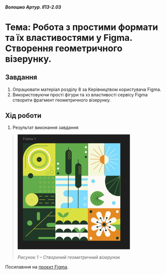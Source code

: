 #### *Волошко Артур. ІПЗ-2.03*

# Тема: Робота з простими формати та їх властивостями у Figma. Створення геометричного візерунку.

## Завдання

1. Опрацювати матеріал розділу 8 за Керівництвом користувача Figma.
2. Використовуючи прості фігури та хз властивості сервісу Figma створити фрагмент геометричного візерунку.

## Хід роботи

1. Результат виконання завдання
   
>![Image alt](https://github.com/johuirmbegytm/DtaI/blob/main/workshop_7/images/1.png)
>
>*Рисунок 1 – Створений геометричний візерунок*

Посилавння на [проєкт Figma](https://www.figma.com/design/f5uprtIyZWEP7YnGITACpt/Untitled?node-id=0-1&t=DmCAIc8g5POKE83A-1).
